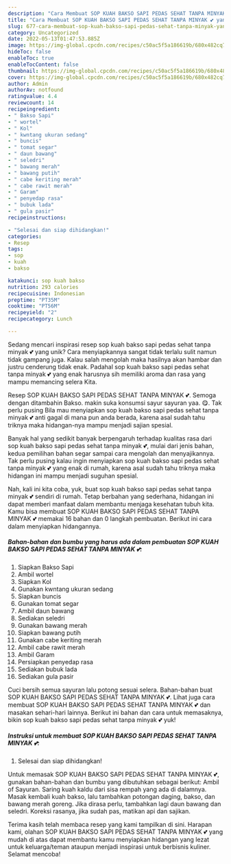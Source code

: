 ```yaml
---
description: "Cara Membuat SOP KUAH BAKSO SAPI PEDAS SEHAT TANPA MINYAK 💕 yang Bisa Manjain Lidah"
title: "Cara Membuat SOP KUAH BAKSO SAPI PEDAS SEHAT TANPA MINYAK 💕 yang Bisa Manjain Lidah"
slug: 677-cara-membuat-sop-kuah-bakso-sapi-pedas-sehat-tanpa-minyak-yang-bisa-manjain-lidah
category: Uncategorized
date: 2022-05-13T01:47:53.885Z
image: https://img-global.cpcdn.com/recipes/c50ac5f5a186619b/680x482cq70/sop-kuah-bakso-sapi-pedas-sehat-tanpa-minyak-foto-resep-utama.jpg
hideToc: false
enableToc: true
enableTocContent: false
thumbnail: https://img-global.cpcdn.com/recipes/c50ac5f5a186619b/680x482cq70/sop-kuah-bakso-sapi-pedas-sehat-tanpa-minyak-foto-resep-utama.jpg
cover: https://img-global.cpcdn.com/recipes/c50ac5f5a186619b/680x482cq70/sop-kuah-bakso-sapi-pedas-sehat-tanpa-minyak-foto-resep-utama.jpg
author: Admin
authorAv: notfound
ratingvalue: 4.4
reviewcount: 14
recipeingredient:
- " Bakso Sapi"
- " wortel"
- " Kol"
- " kwntang ukuran sedang"
- " buncis"
- " tomat segar"
- " daun bawang"
- " seledri"
- " bawang merah"
- " bawang putih"
- " cabe keriting merah"
- " cabe rawit merah"
- " Garam"
- " penyedap rasa"
- " bubuk lada"
- " gula pasir"
recipeinstructions:

- "Selesai dan siap dihidangkan!"
categories:
- Resep
tags:
- sop
- kuah
- bakso

katakunci: sop kuah bakso 
nutrition: 293 calories
recipecuisine: Indonesian
preptime: "PT35M"
cooktime: "PT56M"
recipeyield: "2"
recipecategory: Lunch

---
```





Sedang mencari inspirasi resep sop kuah bakso sapi pedas sehat tanpa minyak 💕 yang unik? Cara menyiapkannya sangat tidak terlalu sulit namun tidak gampang juga. Kalau salah mengolah maka hasilnya akan hambar dan justru cenderung tidak enak. Padahal sop kuah bakso sapi pedas sehat tanpa minyak 💕 yang enak harusnya sih memiliki aroma dan rasa yang mampu memancing selera Kita.





Resep SOP KUAH BAKSO SAPI PEDAS SEHAT TANPA MINYAK 💕. Semoga dengan ditambahin Bakso. makin suka konsumsi sayur sayuran yaa. 😋. Tak perlu pusing Bila mau menyiapkan sop kuah bakso sapi pedas sehat tanpa minyak 💕 anti gagal di mana pun anda berada, karena asal sudah tahu triknya maka hidangan-nya mampu menjadi sajian spesial.

Banyak hal yang sedikit banyak berpengaruh terhadap kualitas rasa dari sop kuah bakso sapi pedas sehat tanpa minyak 💕, mulai dari jenis bahan, kedua pemilihan bahan segar sampai cara mengolah dan menyajikannya. Tak perlu pusing kalau ingin menyiapkan sop kuah bakso sapi pedas sehat tanpa minyak 💕 yang enak di rumah, karena asal sudah tahu triknya maka hidangan ini mampu menjadi suguhan spesial.






Nah, kali ini kita coba, yuk, buat sop kuah bakso sapi pedas sehat tanpa minyak 💕 sendiri di rumah. Tetap berbahan yang sederhana, hidangan ini dapat memberi manfaat dalam membantu menjaga kesehatan tubuh kita. Kamu bisa membuat SOP KUAH BAKSO SAPI PEDAS SEHAT TANPA MINYAK 💕 memakai 16 bahan dan 0 langkah pembuatan. Berikut ini cara dalam menyiapkan hidangannya.

<!--inarticleads1-->

##### Bahan-bahan dan bumbu yang harus ada dalam pembuatan SOP KUAH BAKSO SAPI PEDAS SEHAT TANPA MINYAK 💕:

1. Siapkan  Bakso Sapi
1. Ambil  wortel
1. Siapkan  Kol
1. Gunakan  kwntang ukuran sedang
1. Siapkan  buncis
1. Gunakan  tomat segar
1. Ambil  daun bawang
1. Sediakan  seledri
1. Gunakan  bawang merah
1. Siapkan  bawang putih
1. Gunakan  cabe keriting merah
1. Ambil  cabe rawit merah
1. Ambil  Garam
1. Persiapkan  penyedap rasa
1. Sediakan  bubuk lada
1. Sediakan  gula pasir


Cuci bersih semua sayuran lalu potong sesuai selera. Bahan-bahan buat SOP KUAH BAKSO SAPI PEDAS SEHAT TANPA MINYAK 💕. Lihat juga cara membuat SOP KUAH BAKSO SAPI PEDAS SEHAT TANPA MINYAK 💕 dan masakan sehari-hari lainnya. Berikut ini bahan dan cara untuk memasaknya, bikin sop kuah bakso sapi pedas sehat tanpa minyak 💕 yuk! 

<!--inarticleads2-->

##### Instruksi untuk membuat SOP KUAH BAKSO SAPI PEDAS SEHAT TANPA MINYAK 💕:


1. Selesai dan siap dihidangkan!

Untuk memasak SOP KUAH BAKSO SAPI PEDAS SEHAT TANPA MINYAK 💕, gunakan bahan-bahan dan bumbu yang dibutuhkan sebagai berikut: Ambil of Sayuran. Saring kuah kaldu dari sisa rempah yang ada di dalamnya. Masak kembali kuah bakso, lalu tambahkan potongan daging, bakso, dan bawang merah goreng. Jika dirasa perlu, tambahkan lagi daun bawang dan seledri. Koreksi rasanya, jika sudah pas, matikan api dan sajikan. 

Terima kasih telah membaca resep yang kami tampilkan di sini. Harapan kami, olahan SOP KUAH BAKSO SAPI PEDAS SEHAT TANPA MINYAK 💕 yang mudah di atas dapat membantu kamu menyiapkan hidangan yang lezat untuk keluarga/teman ataupun menjadi inspirasi untuk berbisnis kuliner. Selamat mencoba!
